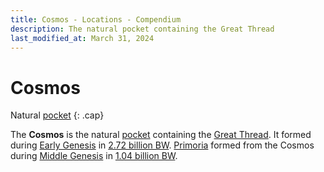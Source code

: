 ```yaml
---
title: Cosmos - Locations - Compendium
description: The natural pocket containing the Great Thread
last_modified_at: March 31, 2024
---
```


# Cosmos
Natural [pocket](/compendium/locations/pocket/)
{: .cap}

The **Cosmos** is the natural [pocket](/compendium/locations/pocket/) containing the [Great Thread](/compendium/locations/great-thread/). It formed during [Early Genesis](/compendium/events/genesis/#early-genesis) in [2.72 billion BW](/compendium/events/genesis/#272-billion-bw). [Primoria](/compendium/locations/primoria/) formed from the Cosmos during [Middle Genesis](/compendium/events/genesis/#middle-genesis) in [1.04 billion BW](/compendium/events/genesis/#104-billion-bw).